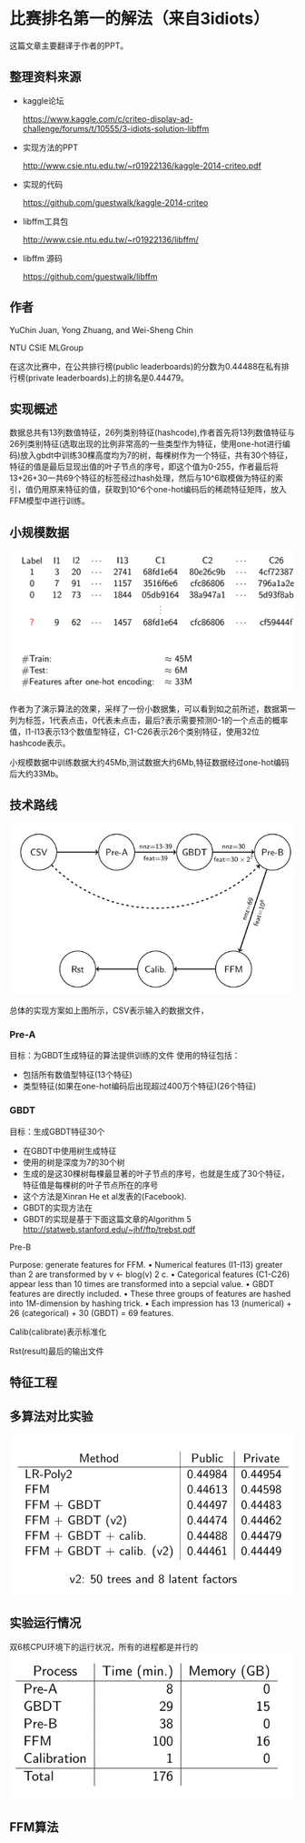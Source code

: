 # 比赛排名第一的解法（来自3idiots）

这篇文章主要翻译于作者的PPT。

## 整理资料来源

* kaggle论坛

  https://www.kaggle.com/c/criteo-display-ad-challenge/forums/t/10555/3-idiots-solution-libffm

* 实现方法的PPT

  http://www.csie.ntu.edu.tw/~r01922136/kaggle-2014-criteo.pdf

* 实现的代码

  https://github.com/guestwalk/kaggle-2014-criteo

* libffm工具包

  http://www.csie.ntu.edu.tw/~r01922136/libffm/

* libffm 源码

  https://github.com/guestwalk/libffm

## 作者

YuChin Juan, Yong Zhuang, and Wei-Sheng Chin

NTU CSIE MLGroup

在这次比赛中，在公共排行榜(public leaderboards)的分数为0.44488在私有排行榜(private leaderboards)上的排名是0.44479。


## 实现概述

数据总共有13列数值特征，26列类别特征(hashcode),作者首先将13列数值特征与26列类别特征(选取出现的比例非常高的一些类型作为特征，使用one-hot进行编码)放入gbdt中训练30棵高度均为7的树，每棵树作为一个特征，共有30个特征，特征的值是最后显现出值的叶子节点的序号，即这个值为0-255，作者最后将13+26+30一共69个特征的标签经过hash处理，然后与10^6取模做为特征的索引，值仍用原来特征的值，获取到10^6个one-hot编码后的稀疏特征矩阵，放入FFM模型中进行训练。


## 小规模数据

![img](../img/3idiotsDataset.png)

作者为了演示算法的效果，采样了一份小数据集，可以看到如之前所述，数据第一列为标签，1代表点击，0代表未点击，最后?表示需要预测0-1的一个点击的概率值，I1-I13表示13个数值型特征，C1-C26表示26个类别特征，使用32位hashcode表示。

小规模数据中训练数据大约45Mb,测试数据大约6Mb,特征数据经过one-hot编码后大约33Mb。


## 技术路线

![img](../img/3idiot.png)

总体的实现方案如上图所示，CSV表示输入的数据文件，
### Pre-A
目标：为GBDT生成特征的算法提供训练的文件
使用的特征包括：
* 包括所有数值型特征(13个特征)
* 类型特征(如果在one-hot编码后出现超过400万个特征)(26个特征)


### GBDT

目标：生成GBDT特征30个
* 在GBDT中使用树生成特征
* 使用的树是深度为7的30个树
* 生成的是这30棵树每棵最显著的叶子节点的序号，也就是生成了30个特征，特征值是每棵树的叶子节点所在的序号
* 这个方法是Xinran He et al发表的(Facebook).
* GBDT的实现方法在
* GBDT的实现是基于下面这篇文章的Algorithm 5
  http://statweb.stanford.edu/~jhf/ftp/trebst.pdf


Pre-B

Purpose: generate features for FFM.
• Numerical features (I1-I13) greater than 2 are transformed by
v ← blog(v) 2 c.
• Categorical features (C1-C26) appear less than 10 times are
transformed into a sepcial value.
• GBDT features are directly included.
• These three groups of features are hashed into 1M-dimension
by hashing trick.
• Each impression has 13 (numerical) + 26 (categorical) + 30
(GBDT) = 69 features.

Calib(calibrate)表示标准化


Rst(result)最后的输出文件

## 特征工程




## 多算法对比实验

![img](../img/3idiotExperiment.png)

## 实验运行情况

双6核CPU环境下的运行状况，所有的进程都是并行的
![img](../img/3idiotRuntime.png)

## FFM算法
